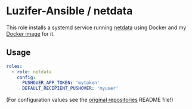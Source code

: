 # Luzifer-Ansible / netdata

This role installs a systemd service running [netdata](https://github.com/firehol/netdata) using Docker and my [Docker image](https://hub.docker.com/r/luzifer/netdata/) for it.

## Usage

```yaml
roles:
  - role: netdata
    config:
      PUSHOVER_APP_TOKEN: 'mytoken'
      DEFAULT_RECIPIENT_PUSHOVER: 'myuser'
```

(For configuration values see the [original repositories](https://github.com/luzifer-docker/netdata) README file!)
